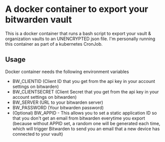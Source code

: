 # A docker container to export your bitwarden vault

This is a docker container that runs a bash script to export your vault & organization vaults to an UNENCRYPTED json file. I'm personally running this container as part of a kubernetes CronJob.

## Usage

Docker container needs the following environment variables

- BW_CLIENTID (Client ID that you get from the api key in your account settings on bitwarden)
- BW_CLIENTSECRET (Client Secret that you get from the api key in your account settings on bitwarden)
- BW_SERVER (URL to your bitwarden server)
- BW_PASSWORD (Your bitwarden password)
- (Optional) BW_APPID - This allows you to set a static application ID so that you don't get an email from bitwarden everytime you export (because without APPID set, a random one will be generated each time, which will trigger Bitwarden to send you an email that a new device has connected to your vault)
